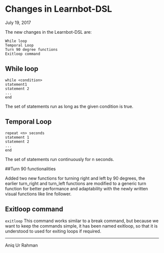 # Changes in Learnbot-DSL

July 19, 2017


The new changes in the  Learnbot-DSL are:

    While loop
    Temporal Loop
    Turn 90 degree functions
    Exitloop command

## While loop
```
while <condition>
statement1
statement 2
...
end
```

The set of statements run as long as the given condition is true.

## Temporal Loop
```
repeat <n> seconds
statement 1
statement 2
...
end
```
The set of statements run continuously for n seconds.

##Turn 90 functionalities

Added two new functions for turning right and left by 90 degrees, the earlier turn_right and turn_left functions are modified to a generic turn function for better performance and adaptability with the newly written visual functions like line follower.

## Exitloop command
`exitloop`
This command works similar to a break command, but because we want to keep the commands simple, it has been named exitloop, so that it is understood to used for exiting loops if required.

* * *
Aniq Ur Rahman